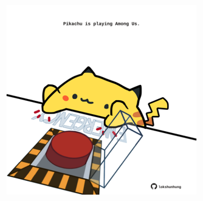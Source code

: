 <!-- built at 14/07/2023, 13:05:23 UTC -->
<p align="center">
  <img width="500" height="500" src="./ReadmeImage.svg">
</p>
